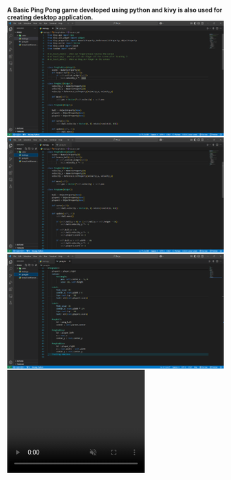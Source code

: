 <b> A Basic Ping Pong game developed using python and kivy is also used for creating desktop application. 
 
<img src="1.png">
<img src="2.png">
<img src="3.png">
<video width="320" height="240" autoplay muted>
  <source src="PingProject.mp4" type="video/mp4"></video>

